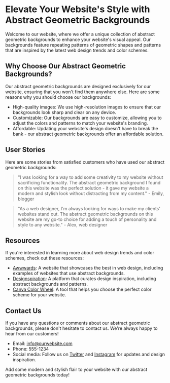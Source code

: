 <!--font:Poppins-->

# Elevate Your Website's Style with Abstract Geometric Backgrounds

Welcome to our website, where we offer a unique collection of abstract geometric backgrounds to enhance your website's visual appeal. Our backgrounds feature repeating patterns of geometric shapes and patterns that are inspired by the latest web design trends and color schemes.

## Why Choose Our Abstract Geometric Backgrounds?

Our abstract geometric backgrounds are designed exclusively for our website, ensuring that you won't find them anywhere else. Here are some reasons why you should choose our backgrounds:

- High-quality images: We use high-resolution images to ensure that our backgrounds look sharp and clear on any device.
- Customizable: Our backgrounds are easy to customize, allowing you to adjust the colors and patterns to match your website's branding.
- Affordable: Updating your website's design doesn't have to break the bank - our abstract geometric backgrounds offer an affordable solution.

## User Stories

Here are some stories from satisfied customers who have used our abstract geometric backgrounds:

> "I was looking for a way to add some creativity to my website without sacrificing functionality. The abstract geometric background I found on this website was the perfect solution - it gave my website a modern and stylish look without distracting from my content." - Emily, blogger

> "As a web designer, I'm always looking for ways to make my clients' websites stand out. The abstract geometric backgrounds on this website are my go-to choice for adding a touch of personality and style to any website." - Alex, web designer

## Resources

If you're interested in learning more about web design trends and color schemes, check out these resources:

- [Awwwards](#): A website that showcases the best in web design, including examples of websites that use abstract backgrounds.
- [Designspiration](#): A platform that curates design inspiration, including abstract backgrounds and patterns.
- [Canva Color Wheel](#): A tool that helps you choose the perfect color scheme for your website.

## Contact Us

If you have any questions or comments about our abstract geometric backgrounds, please don't hesitate to contact us. We're always happy to hear from our customers!

- Email: info@ourwebsite.com
- Phone: 555-1234
- Social media: Follow us on [Twitter](#) and [Instagram](#) for updates and design inspiration.

Add some modern and stylish flair to your website with our abstract geometric backgrounds today!

<!--

Write me content for website with wallpaper which alt text is:

"A wallpaper with a repeating pattern of abstract geometric shapes and patterns, inspired by web design trends and color schemes."

The name/title of the page should not be 1:1 copy of the alt text but rather a real content of the website which is using this wallpaper.

- Use markdown format 
- Start with heading
- Heading should be short and concise
- The content should look like a real website 
- The website should not be about the wallpaper, wallpaper is just a related background
- Heading should be contain work "wallpaper" or "background"
- Include real sections like references, contact, user stories, etc. use things relevant to the page purpose.
- Feel free to use structure like headings, bullets, numbering, blockquotes, paragraphs, horizontal lines, etc.
- You can use formatting like bold or _italic_
- You can include UTF-8 emojis
- Links should be only #hash anchors (and you can refer to the document itself)
- Do not include images


---


# Geometric Vibes: Elevate Your Website with Abstract Wallpaper

Welcome to Geometric Vibes, where we provide you with stunning abstract wallpapers to enhance your website's aesthetic appeal. Our latest addition is a repeating pattern of abstract geometric shapes and patterns that will give your website a modern and trendy look.

## Why Choose Geometric Vibes?

Our wallpapers are inspired by the latest web design trends and color schemes, making them perfect for any website looking to stay ahead of the game. Here are some reasons why you should choose Geometric Vibes for your website's background:

- Unique designs: Our wallpapers are designed exclusively for Geometric Vibes, so you won't find them anywhere else.
- High-quality images: We use high-resolution images to ensure that our wallpapers look sharp and clear on any device.
- Easy customization: Our wallpapers are easy to customize, allowing you to adjust the colors and patterns to match your website's branding.

## User Stories

Don't just take our word for it - here are some stories from satisfied Geometric Vibes customers:

> "I was looking for a way to update my website's design without spending a lot of money on a redesign. Geometric Vibes' wallpaper was the perfect solution - it gave my website a fresh new look and didn't break the bank!" - John, small business owner

> "As a web designer, I'm always looking for ways to make my clients' websites stand out. Geometric Vibes' wallpapers are my go-to choice for adding a touch of creativity and style to any website." - Sarah, web designer

## References

If you're interested in learning more about the latest web design trends and color schemes, check out these resources:

- [Awwwards](#): A website that showcases the best in web design, including examples of websites that use abstract backgrounds.
- [Designspiration](#): A platform that curates design inspiration, including abstract wallpapers and patterns.
- [Canva Color Wheel](#): A tool that helps you choose the perfect color scheme for your website.

## Contact Us

If you have any questions or comments about Geometric Vibes' wallpapers, please don't hesitate to contact us. We're always happy to hear from our customers!

- Email: info@geometricvibes.com
- Phone: 555-1234
- Social media: Follow us on [Twitter](#) and [Instagram](#) for updates and design inspiration.

Add some geometric vibes to your website today!


---


Heading should not include word "wallpaper". The website should not be about the wallpaper itself, wallpaper is just a related background, rewrite whole content.


---


# Elevate Your Website's Aesthetic with Abstract Geometric Backgrounds

Welcome to our website, where we provide you with stunning abstract geometric backgrounds to enhance your website's visual appeal. Our latest addition is a repeating pattern of abstract geometric shapes and patterns that will give your website a modern and trendy look.

## Why Choose Abstract Geometric Backgrounds?

Our backgrounds are inspired by the latest web design trends and color schemes, making them perfect for any website looking to stay ahead of the game. Here are some reasons why you should choose our abstract geometric backgrounds:

- Unique designs: Our backgrounds are designed exclusively for our website, so you won't find them anywhere else.
- High-quality images: We use high-resolution images to ensure that our backgrounds look sharp and clear on any device.
- Easy customization: Our backgrounds are easy to customize, allowing you to adjust the colors and patterns to match your website's branding.

## User Stories

Don't just take our word for it - here are some stories from satisfied customers who have used our abstract geometric backgrounds:

> "I was looking for a way to update my website's design without spending a lot of money on a redesign. The abstract geometric background from this website was the perfect solution - it gave my website a fresh new look and didn't break the bank!" - John, small business owner

> "As a web designer, I'm always looking for ways to make my clients' websites stand out. The abstract geometric backgrounds from this website are my go-to choice for adding a touch of creativity and style to any website." - Sarah, web designer

## Resources

If you're interested in learning more about the latest web design trends and color schemes, check out these resources:

- [Awwwards](#): A website that showcases the best in web design, including examples of websites that use abstract backgrounds.
- [Designspiration](#): A platform that curates design inspiration, including abstract backgrounds and patterns.
- [Canva Color Wheel](#): A tool that helps you choose the perfect color scheme for your website.

## Contact Us

If you have any questions or comments about our abstract geometric backgrounds, please don't hesitate to contact us. We're always happy to hear from our customers!

- Email: info@ourwebsite.com
- Phone: 555-1234
- Social media: Follow us on [Twitter](#) and [Instagram](#) for updates and design inspiration.

Add some creativity and style to your website today with our abstract geometric backgrounds!


---


Heading is too long, rewrite whole content.


---


# Abstract Geometric Backgrounds for Your Website

Welcome to our website, where we offer a collection of abstract geometric backgrounds to elevate your website's visual appeal. Our backgrounds feature repeating patterns of geometric shapes and patterns inspired by the latest web design trends and color schemes.

## Why Choose Our Abstract Geometric Backgrounds?

Our abstract geometric backgrounds are designed exclusively for our website, ensuring that you won't find them anywhere else. Here are some reasons why you should choose our backgrounds:

- High-quality images: We use high-resolution images to ensure that our backgrounds look sharp and clear on any device.
- Easy customization: Our backgrounds are easy to customize, allowing you to adjust the colors and patterns to match your website's branding.
- Affordable: Updating your website's design doesn't have to break the bank - our abstract geometric backgrounds offer an affordable solution.

## User Stories

Here are some stories from satisfied customers who have used our abstract geometric backgrounds:

> "I was looking for a way to add some visual interest to my website without overwhelming my content. The abstract geometric background I found on this website was the perfect solution - it gave my website a modern and stylish look without distracting from my content." - Emily, blogger

> "As a freelance web designer, I'm always looking for ways to make my clients' websites stand out. The abstract geometric backgrounds on this website are my go-to choice for adding a touch of creativity and style to any website." - Alex, web designer

## Resources

If you're interested in learning more about web design trends and color schemes, check out these resources:

- [Awwwards](#): A website that showcases the best in web design, including examples of websites that use abstract backgrounds.
- [Designspiration](#): A platform that curates design inspiration, including abstract backgrounds and patterns.
- [Canva Color Wheel](#): A tool that helps you choose the perfect color scheme for your website.

## Contact Us

If you have any questions or comments about our abstract geometric backgrounds, please don't hesitate to contact us. We're always happy to hear from our customers!

- Email: info@ourwebsite.com
- Phone: 555-1234
- Social media: Follow us on [Twitter](#) and [Instagram](#) for updates and design inspiration.

Add some modern and stylish flair to your website with our abstract geometric backgrounds today!


---


Heading is too long, rewrite whole content.


---


# Elevate Your Website's Style with Abstract Geometric Backgrounds

Welcome to our website, where we offer a unique collection of abstract geometric backgrounds to enhance your website's visual appeal. Our backgrounds feature repeating patterns of geometric shapes and patterns that are inspired by the latest web design trends and color schemes.

## Why Choose Our Abstract Geometric Backgrounds?

Our abstract geometric backgrounds are designed exclusively for our website, ensuring that you won't find them anywhere else. Here are some reasons why you should choose our backgrounds:

- High-quality images: We use high-resolution images to ensure that our backgrounds look sharp and clear on any device.
- Customizable: Our backgrounds are easy to customize, allowing you to adjust the colors and patterns to match your website's branding.
- Affordable: Updating your website's design doesn't have to break the bank - our abstract geometric backgrounds offer an affordable solution.

## User Stories

Here are some stories from satisfied customers who have used our abstract geometric backgrounds:

> "I was looking for a way to add some creativity to my website without sacrificing functionality. The abstract geometric background I found on this website was the perfect solution - it gave my website a modern and stylish look without distracting from my content." - Emily, blogger

> "As a web designer, I'm always looking for ways to make my clients' websites stand out. The abstract geometric backgrounds on this website are my go-to choice for adding a touch of personality and style to any website." - Alex, web designer

## Resources

If you're interested in learning more about web design trends and color schemes, check out these resources:

- [Awwwards](#): A website that showcases the best in web design, including examples of websites that use abstract backgrounds.
- [Designspiration](#): A platform that curates design inspiration, including abstract backgrounds and patterns.
- [Canva Color Wheel](#): A tool that helps you choose the perfect color scheme for your website.

## Contact Us

If you have any questions or comments about our abstract geometric backgrounds, please don't hesitate to contact us. We're always happy to hear from our customers!

- Email: info@ourwebsite.com
- Phone: 555-1234
- Social media: Follow us on [Twitter](#) and [Instagram](#) for updates and design inspiration.

Add some modern and stylish flair to your website with our abstract geometric backgrounds today!


---


Write me a Google font which is best fitting for the website.

Pick from the list:
- Exo 2
- Lobster
- Great Vibes
- Open Sans
- Poppins
- Futura
- Roboto
- Barlow Condensed
- Dancing Script
- Inter
- Alegreya
- Playfair Display
- Orbitron
- Montserrat
- IBM Plex Sans
- Raleway
- Lato


Write just the font name nothing else.


---


Poppins

-->
